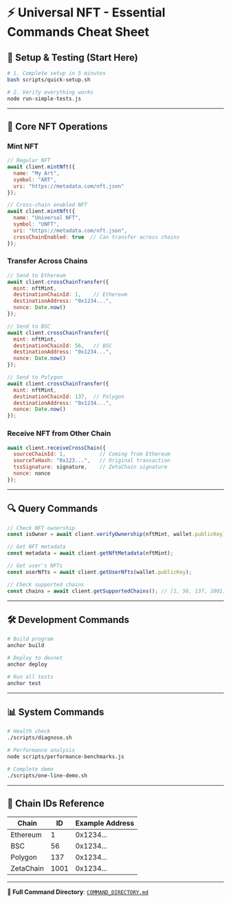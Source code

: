 # ⚡ Universal NFT - Essential Commands Cheat Sheet

## 🚀 **Setup & Testing (Start Here)**

```bash
# 1. Complete setup in 5 minutes
bash scripts/quick-setup.sh

# 2. Verify everything works
node run-simple-tests.js
```

---

## 🎨 **Core NFT Operations**

### Mint NFT
```javascript
// Regular NFT
await client.mintNft({
  name: "My Art",
  symbol: "ART", 
  uri: "https://metadata.com/nft.json"
});

// Cross-chain enabled NFT
await client.mintNft({
  name: "Universal NFT",
  symbol: "UNFT",
  uri: "https://metadata.com/nft.json",
  crossChainEnabled: true  // Can transfer across chains
});
```

### Transfer Across Chains
```javascript
// Send to Ethereum
await client.crossChainTransfer({
  mint: nftMint,
  destinationChainId: 1,    // Ethereum
  destinationAddress: "0x1234...",
  nonce: Date.now()
});

// Send to BSC
await client.crossChainTransfer({
  mint: nftMint,
  destinationChainId: 56,   // BSC
  destinationAddress: "0x1234...", 
  nonce: Date.now()
});

// Send to Polygon
await client.crossChainTransfer({
  mint: nftMint,
  destinationChainId: 137,  // Polygon
  destinationAddress: "0x1234...",
  nonce: Date.now()
});
```

### Receive NFT from Other Chain
```javascript
await client.receiveCrossChain({
  sourceChainId: 1,           // Coming from Ethereum
  sourceTxHash: "0x123...",   // Original transaction
  tssSignature: signature,    // ZetaChain signature
  nonce: nonce
});
```

---

## 🔍 **Query Commands**

```javascript
// Check NFT ownership
const isOwner = await client.verifyOwnership(nftMint, wallet.publicKey);

// Get NFT metadata
const metadata = await client.getNftMetadata(nftMint);

// Get user's NFTs
const userNfts = await client.getUserNfts(wallet.publicKey);

// Check supported chains
const chains = await client.getSupportedChains(); // [1, 56, 137, 1001]
```

---

## 🛠️ **Development Commands**

```bash
# Build program
anchor build

# Deploy to devnet
anchor deploy

# Run all tests
anchor test
```

---

## 📊 **System Commands**

```bash
# Health check
./scripts/diagnose.sh

# Performance analysis
node scripts/performance-benchmarks.js

# Complete demo
./scripts/one-line-demo.sh
```

---

## 🎯 **Chain IDs Reference**

| Chain | ID | Example Address |
|-------|----|----|
| Ethereum | 1 | 0x1234... |
| BSC | 56 | 0x1234... |
| Polygon | 137 | 0x1234... |
| ZetaChain | 1001 | 0x1234... |

---

**📍 Full Command Directory**: [`COMMAND_DIRECTORY.md`](COMMAND_DIRECTORY.md)